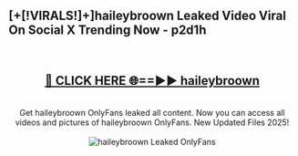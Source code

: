 <h2>[+[!VIRALS!]+]haileybroown Leaked Video Viral On Social X Trending Now - p2d1h</h2>
<br>
<div align="center">
<h2><a href="https://libra.edu.pl?haileybroown" rel="nofollow">🔴 CLICK HERE 🌐==►► haileybroown</a></h2>
<br>
Get haileybroown OnlyFans leaked all content. Now you can access all videos and pictures of haileybroown OnlyFans. New Updated Files 2025!
<br>
<br>
<a href="https://libra.edu.pl?haileybroown" rel="nofollow" data-target="animated-image.originalLink"><img src="https://i.ibb.co.com/WyWwxjT/player-gif2.gif" alt="haileybroown Leaked OnlyFans" style="max-width: 100%; display: inline-block;" data-target="animated-image.originalImage"></a>
</div>
<br>